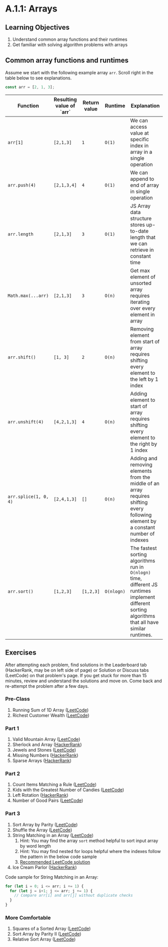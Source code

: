 # A.1.1: Arrays

## Learning Objectives

1. Understand common array functions and their runtimes
2. Get familiar with solving algorithm problems with arrays

## Common array functions and runtimes

Assume we start with the following example array `arr`. Scroll right in the table below to see explanations.

```javascript
const arr = [2, 1, 3];
```

| Function              | Resulting value of \`arr\` | Return value | Runtime    | Explanation                                                                                                                                         |
| --------------------- | -------------------------- | ------------ | ---------- | --------------------------------------------------------------------------------------------------------------------------------------------------- |
| `arr[1]`              | `[2,1,3]`                  | `1`          | `O(1)`     | We can access value at specific index in array in a single operation                                                                                |
| `arr.push(4)`         | `[2,1,3,4]`                | `4`          | `O(1)`     | We can append to end of array in single operation                                                                                                   |
| `arr.length`          | `[2,1,3]`                  | `3`          | `O(1)`     | JS Array data structure stores up-to-date length that we can retrieve in constant time                                                              |
| `Math.max(...arr)`    | `[2,1,3]`                  | `3`          | `O(n)`     | Get max element of unsorted array requires iterating over every element in array                                                                    |
| `arr.shift()`         | `[1, 3]`                   | `2`          | `O(n)`     | Removing element from start of array requires shifting every element to the left by 1 index                                                         |
| `arr.unshift(4)`      | `[4,2,1,3]`                | `4`          | `O(n)`     | Adding element to start of array requires shifting every element to the right by 1 index                                                            |
| `arr.splice(1, 0, 4)` | `[2,4,1,3]`                | `[]`         | `O(n)`     | Adding and removing elements from the middle of an array requires shifting every following element by a constant number of indexes                  |
| `arr.sort()`          | `[1,2,3]`                  | `[1,2,3]`    | `O(nlogn)` | The fastest sorting algorithms run in `O(nlogn)` time, different JS runtimes implement different sorting algorithms that all have similar runtimes. |

## Exercises

After attempting each problem, find solutions in the Leaderboard tab (HackerRank, may be on left side of page) or Solution or Discuss tabs (LeetCode) on that problem's page. If you get stuck for more than 15 minutes, review and understand the solutions and move on. Come back and re-attempt the problem after a few days.

### Pre-Class

1. Running Sum of 1D Array ([LeetCode](https://leetcode.com/problems/running-sum-of-1d-array/))
2. Richest Customer Wealth ([LeetCode](https://leetcode.com/problems/richest-customer-wealth/))

### Part 1

1. Valid Mountain Array ([LeetCode](https://leetcode.com/problems/valid-mountain-array))
2. Sherlock and Array ([HackerRank](https://www.hackerrank.com/challenges/sherlock-and-array/problem?isFullScreen=true))
3. Jewels and Stones ([LeetCode](https://leetcode.com/problems/jewels-and-stones/))
4. Missing Numbers ([HackerRank](https://www.hackerrank.com/challenges/missing-numbers/problem?isFullScreen=true))
5. Sparse Arrays ([HackerRank](https://www.hackerrank.com/challenges/sparse-arrays/problem?isFullScreen=true))

### Part 2

1. Count Items Matching a Rule ([LeetCode](https://leetcode.com/problems/count-items-matching-a-rule/))
2. Kids with the Greatest Number of Candies ([LeetCode](https://leetcode.com/problems/kids-with-the-greatest-number-of-candies/))
3. Left Rotation ([HackerRank](https://www.hackerrank.com/challenges/array-left-rotation/problem?isFullScreen=true))
4. Number of Good Pairs ([LeetCode](https://leetcode.com/problems/number-of-good-pairs/))

### Part 3

1. Sort Array by Parity ([LeetCode](https://leetcode.com/problems/sort-array-by-parity/))
2. Shuffle the Array ([LeetCode](https://leetcode.com/problems/shuffle-the-array/))
3. String Matching in an Array ([LeetCode](https://leetcode.com/problems/string-matching-in-an-array/))
   1. Hint: You may find the array `sort` method helpful to sort input array by word length
   2. Hint: You may find nested for loops helpful where the indexes follow the pattern in the below code sample
   3. [Recommended LeetCode solution](https://leetcode.com/problems/string-matching-in-an-array/discuss/930878/Clean-JavaScript-Solution)
4. Ice Cream Parlor ([HackerRank](https://www.hackerrank.com/challenges/icecream-parlor/problem?isFullScreen=true))

Code sample for String Matching in an Array:

```javascript
for (let i = 0; i <= arr; i += 1) {
  for (let j = i+1; j <= arr; j += 1) {
    // Compare arr[i] and arr[j] without duplicate checks
  }
}
```

### More Comfortable

1. Squares of a Sorted Array ([LeetCode](https://leetcode.com/problems/squares-of-a-sorted-array/))
2. Sort Array by Parity II ([LeetCode](https://leetcode.com/problems/sort-array-by-parity-ii))
3. Relative Sort Array ([LeetCode](https://leetcode.com/problems/relative-sort-array/))
